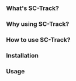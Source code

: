 ### What's SC-Track?


### Why using SC-Track?


### How to use SC-Track?


### Installation


### Usage